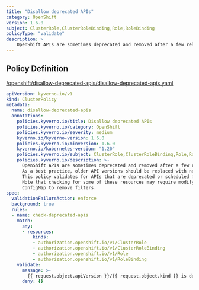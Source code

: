 ```yaml
---
title: "Disallow deprecated APIs"
category: OpenShift
version: 1.6.0
subject: ClusterRole,ClusterRoleBinding,Role,RoleBinding
policyType: "validate"
description: >
    OpenShift APIs are sometimes deprecated and removed after a few releases. As a best practice, older API versions should be replaced with newer versions. This policy validates for APIs that are deprecated or scheduled for removal. Note that checking for some of these resources may require modifying the Kyverno ConfigMap to remove filters.      
---
```


## Policy Definition
<a href="https://github.com/kyverno/policies/raw/release-1.6//openshift/disallow-deprecated-apis/disallow-deprecated-apis.yaml" target="-blank">/openshift/disallow-deprecated-apis/disallow-deprecated-apis.yaml</a>

```yaml
apiVersion: kyverno.io/v1
kind: ClusterPolicy
metadata:
  name: disallow-deprecated-apis
  annotations:
    policies.kyverno.io/title: Disallow deprecated APIs
    policies.kyverno.io/category: OpenShift
    policies.kyverno.io/severity: medium
    kyverno.io/kyverno-version: 1.6.0
    policies.kyverno.io/minversion: 1.6.0
    kyverno.io/kubernetes-version: "1.20"
    policies.kyverno.io/subject: ClusterRole,ClusterRoleBinding,Role,RoleBinding
    policies.kyverno.io/description: >-
      OpenShift APIs are sometimes deprecated and removed after a few releases.
      As a best practice, older API versions should be replaced with newer versions.
      This policy validates for APIs that are deprecated or scheduled for removal.
      Note that checking for some of these resources may require modifying the Kyverno
      ConfigMap to remove filters.      
spec:
  validationFailureAction: enforce
  background: true
  rules:
  - name: check-deprecated-apis
    match:
      any:
      - resources:
          kinds:
          - authorization.openshift.io/v1/ClusterRole
          - authorization.openshift.io/v1/ClusterRoleBinding
          - authorization.openshift.io/v1/Role
          - authorization.openshift.io/v1/RoleBinding
    validate:
      message: >-
        {{ request.object.apiVersion }}/{{ request.object.kind }} is deprecated.
      deny: {}

```
